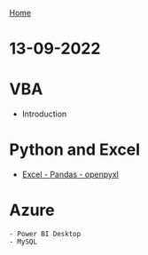 [Home](../README.md)

# 13-09-2022

# VBA
- Introduction

# Python and Excel
- [Excel - Pandas - openpyxl](./automate-excel.md)

# Azure
    - Power BI Desktop
    - MySQL